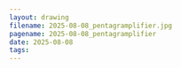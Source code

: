 ```yaml
---
layout: drawing
filename: 2025-08-08_pentagramplifier.jpg
pagename: 2025-08-08_pentagramplifier
date: 2025-08-08
tags:
---
```

